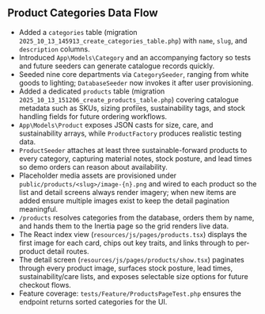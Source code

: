 ## Product Categories Data Flow

- Added a `categories` table (migration `2025_10_13_145913_create_categories_table.php`) with `name`, `slug`, and `description` columns.
- Introduced `App\Models\Category` and an accompanying factory so tests and future seeders can generate catalogue records quickly.
- Seeded nine core departments via `CategorySeeder`, ranging from white goods to lighting; `DatabaseSeeder` now invokes it after user provisioning.
- Added a dedicated `products` table (migration `2025_10_13_151206_create_products_table.php`) covering catalogue metadata such as SKUs, sizing profiles, sustainability tags, and stock handling fields for future ordering workflows.
- `App\Models\Product` exposes JSON casts for size, care, and sustainability arrays, while `ProductFactory` produces realistic testing data.
- `ProductSeeder` attaches at least three sustainable-forward products to every category, capturing material notes, stock posture, and lead times so demo orders can reason about availability.
- Placeholder media assets are provisioned under `public/products/<slug>/image-{n}.png` and wired to each product so the list and detail screens always render imagery; when new items are added ensure multiple images exist to keep the detail pagination meaningful.
- `/products` resolves categories from the database, orders them by name, and hands them to the Inertia page so the grid renders live data.
- The React index view (`resources/js/pages/products.tsx`) displays the first image for each card, chips out key traits, and links through to per-product detail routes.
- The detail screen (`resources/js/pages/products/show.tsx`) paginates through every product image, surfaces stock posture, lead times, sustainability/care lists, and exposes selectable size options for future checkout flows.
- Feature coverage: `tests/Feature/ProductsPageTest.php` ensures the endpoint returns sorted categories for the UI.
